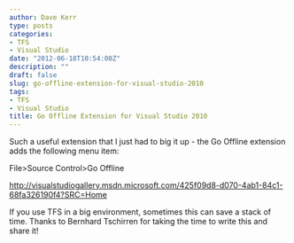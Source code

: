 ```yaml
---
author: Dave Kerr
type: posts
categories:
- TFS
- Visual Studio
date: "2012-06-18T10:54:00Z"
description: ""
draft: false
slug: go-offline-extension-for-visual-studio-2010
tags:
- TFS
- Visual Studio
title: Go Offline Extension for Visual Studio 2010
---
```



<p>Such a useful extension that I just had to big it up - the Go Offline extension adds the following menu item:</p>
<p>File&gt;Source Control&gt;Go Offline</p>
<p><a href="http://visualstudiogallery.msdn.microsoft.com/425f09d8-d070-4ab1-84c1-68fa326190f4?SRC=Home">http://visualstudiogallery.msdn.microsoft.com/425f09d8-d070-4ab1-84c1-68fa326190f4?SRC=Home</a></p>
<p>If you use TFS in a big environment, sometimes this can save a stack of time. Thanks to Bernhard Tschirren for taking the time to write this and share it!</p>

